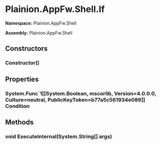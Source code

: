 
# Plainion.AppFw.Shell.If

**Namespace:** Plainion.AppFw.Shell

**Assembly:** Plainion.AppFw.Shell


## Constructors

### Constructor()


## Properties

### System.Func`1[[System.Boolean, mscorlib, Version=4.0.0.0, Culture=neutral, PublicKeyToken=b77a5c561934e089]] Condition


## Methods

### void ExecuteInternal(System.String[] args)
